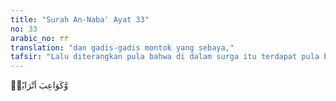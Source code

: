 ```yaml
---
title: "Surah An-Naba' Ayat 33"
no: 33
arabic_no: ٣٣
translation: "dan gadis-gadis montok yang sebaya,"
tafsir: "Lalu diterangkan pula bahwa di dalam surga itu terdapat pula banyak bidadari yang cantik, montok, dan sebaya usianya. Kesenangan bergaul dengan kaum wanita yang biasanya merupakan kesenangan yang memuncak di dunia, akan dialami pula oleh ahli surga dengan cara yang lebih sempurna, tetapi tidak dapat dibayangkan bagaimana terjadinya nanti."
---
```

وَّكَوَاعِبَ اَتْرَابًاۙ